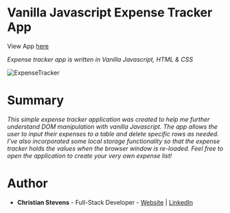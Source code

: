 <h1>Vanilla Javascript Expense Tracker App</h1>
View App <a href="https://stev1905.github.io/Expense-Tracker-App/">here</a>
<br>

<i>Expense tracker app is written in Vanilla Javascript, HTML & CSS</i>

![ExpenseTracker](https://user-images.githubusercontent.com/13443788/91929091-a29d4500-ecab-11ea-9dc0-8feba8ebb640.JPG)

<h1>Summary</h1>
<p><i>This simple expense tracker application was created to help me further understand DOM manipulation with vanilla Javascript. The app allows the user to input their expenses to a table and delete specific rows as needed. I've also incorporated some local storage functionality so that the expense tracker holds the values when the browser window is re-loaded. Feel free to open the application to create your very own expense list!</i></p>

<h1>Author</h1>
<ul>
  <li><b>Christian Stevens</b> - Full-Stack Developer - <a href="https://chris-thedeveloper.com/">Website</a> | <a href="https://www.linkedin.com/in/christian-stevens-34367110b/">LinkedIn</a>
</u>
